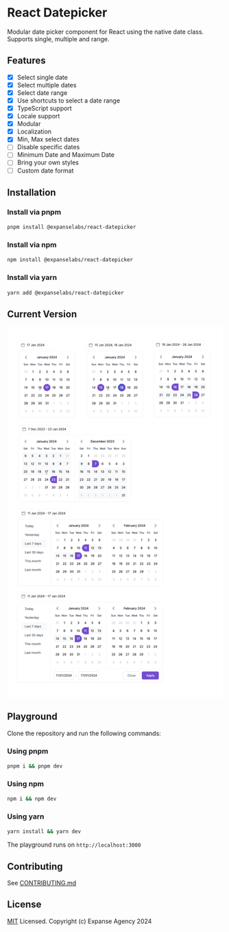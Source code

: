 # React Datepicker

Modular date picker component for React using the native date class. Supports single, multiple and range.

## Features
- [x] Select single date
- [x] Select multiple dates
- [x] Select date range
- [x] Use shortcuts to select a date range
- [x] TypeScript support
- [x] Locale support
- [x] Modular
- [x] Localization
- [x] Min, Max select dates
- [ ] Disable specific dates
- [ ] Minimum Date and Maximum Date
- [ ] Bring your own styles
- [ ] Custom date format

## Installation

### Install via pnpm

```bash
pnpm install @expanselabs/react-datepicker
```

### Install via npm

```bash
npm install @expanselabs/react-datepicker
```

### Install via yarn

```bash
yarn add @expanselabs/react-datepicker
```

## Current Version

![Different pick modes](https://raw.githubusercontent.com/expanse-agency/react-datepicker/main/assets/react-datepicker-modes.jpg?raw=true)


## Playground
Clone the repository and run the following commands:

### Using pnpm
```bash
pnpm i && pnpm dev
```

### Using npm
```bash
npm i && npm dev
```
### Using yarn
```bash
yarn install && yarn dev
```
The playground runs on `http://localhost:3000`

## Contributing
See [CONTRIBUTING.md](https://github.com/expanse-agency/react-datepicker/blob/main/CONTRIBUTING.md)

## License

[MIT](LICENSE) Licensed. Copyright (c) Expanse Agency 2024